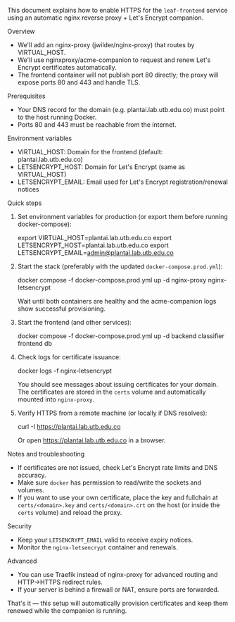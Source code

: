 This document explains how to enable HTTPS for the `leaf-frontend` service using an automatic nginx reverse proxy + Let's Encrypt companion.

Overview
- We'll add an nginx-proxy (jwilder/nginx-proxy) that routes by VIRTUAL_HOST.
- We'll use nginxproxy/acme-companion to request and renew Let's Encrypt certificates automatically.
- The frontend container will not publish port 80 directly; the proxy will expose ports 80 and 443 and handle TLS.

Prerequisites
- Your DNS record for the domain (e.g. plantai.lab.utb.edu.co) must point to the host running Docker.
- Ports 80 and 443 must be reachable from the internet.

Environment variables
- VIRTUAL_HOST: Domain for the frontend (default: plantai.lab.utb.edu.co)
- LETSENCRYPT_HOST: Domain for Let's Encrypt (same as VIRTUAL_HOST)
- LETSENCRYPT_EMAIL: Email used for Let's Encrypt registration/renewal notices

Quick steps
1. Set environment variables for production (or export them before running docker-compose):

   export VIRTUAL_HOST=plantai.lab.utb.edu.co
   export LETSENCRYPT_HOST=plantai.lab.utb.edu.co
   export LETSENCRYPT_EMAIL=admin@plantai.lab.utb.edu.co

2. Start the stack (preferably with the updated `docker-compose.prod.yml`):

   docker compose -f docker-compose.prod.yml up -d nginx-proxy nginx-letsencrypt

   Wait until both containers are healthy and the acme-companion logs show successful provisioning.

3. Start the frontend (and other services):

   docker compose -f docker-compose.prod.yml up -d backend classifier frontend db

4. Check logs for certificate issuance:

   docker logs -f nginx-letsencrypt

   You should see messages about issuing certificates for your domain. The certificates are stored in the `certs` volume and automatically mounted into `nginx-proxy`.

5. Verify HTTPS from a remote machine (or locally if DNS resolves):

   curl -I https://plantai.lab.utb.edu.co

   Or open https://plantai.lab.utb.edu.co in a browser.

Notes and troubleshooting
- If certificates are not issued, check Let's Encrypt rate limits and DNS accuracy.
- Make sure `docker` has permission to read/write the sockets and volumes.
- If you want to use your own certificate, place the key and fullchain at `certs/<domain>.key` and `certs/<domain>.crt` on the host (or inside the `certs` volume) and reload the proxy.

Security
- Keep your `LETSENCRYPT_EMAIL` valid to receive expiry notices.
- Monitor the `nginx-letsencrypt` container and renewals.

Advanced
- You can use Traefik instead of nginx-proxy for advanced routing and HTTP->HTTPS redirect rules.
- If your server is behind a firewall or NAT, ensure ports are forwarded.

That's it — this setup will automatically provision certificates and keep them renewed while the companion is running.
